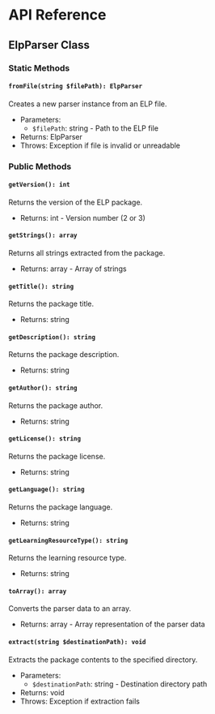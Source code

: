 # API Reference

## ElpParser Class

### Static Methods

#### `fromFile(string $filePath): ElpParser`

Creates a new parser instance from an ELP file.

- Parameters:
  - `$filePath`: string - Path to the ELP file
- Returns: ElpParser
- Throws: Exception if file is invalid or unreadable

### Public Methods

#### `getVersion(): int`

Returns the version of the ELP package.

- Returns: int - Version number (2 or 3)

#### `getStrings(): array`

Returns all strings extracted from the package.

- Returns: array - Array of strings

#### `getTitle(): string`

Returns the package title.

- Returns: string

#### `getDescription(): string`

Returns the package description.

- Returns: string

#### `getAuthor(): string`

Returns the package author.

- Returns: string

#### `getLicense(): string`

Returns the package license.

- Returns: string

#### `getLanguage(): string`

Returns the package language.

- Returns: string

#### `getLearningResourceType(): string`

Returns the learning resource type.

- Returns: string

#### `toArray(): array`

Converts the parser data to an array.

- Returns: array - Array representation of the parser data

#### `extract(string $destinationPath): void`

Extracts the package contents to the specified directory.

- Parameters:
  - `$destinationPath`: string - Destination directory path
- Returns: void
- Throws: Exception if extraction fails
